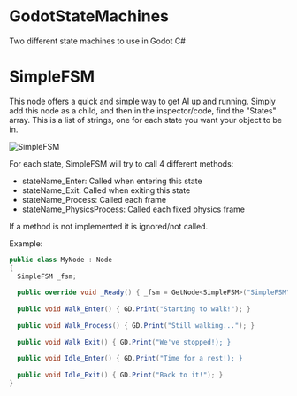 # GodotStateMachines

Two different state machines to use in Godot C#

# SimpleFSM

This node offers a quick and simple way to get AI up and running.  Simply add this node as a child, and then in the inspector/code, find the "States" array.  This is a list of strings, one for each state you want your object to be in.

![SimpleFSM](https://user-images.githubusercontent.com/61599196/151866978-86ec6ed3-edd8-4aeb-9ecb-788c02cb91f7.png)

For each state, SimpleFSM will try to call 4 different methods:
- stateName_Enter: Called when entering this state
- stateName_Exit: Called when exiting this state
- stateName_Process: Called each frame 
- stateName_PhysicsProcess: Called each fixed physics frame

If a method is not implemented it is ignored/not called.

Example:

```C#
public class MyNode : Node
{
  SimpleFSM _fsm;
  
  public override void _Ready() { _fsm = GetNode<SimpleFSM>("SimpleFSM"); }
  
  public void Walk_Enter() { GD.Print("Starting to walk!"); }
  
  public void Walk_Process() { GD.Print("Still walking..."); }
  
  public void Walk_Exit() { GD.Print("We've stopped!); }
  
  public void Idle_Enter() { GD.Print("Time for a rest!); }
  
  public void Idle_Exit() { GD.Print("Back to it!"); }
}
```
